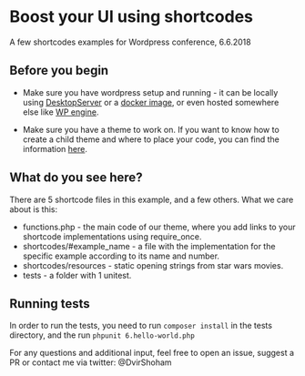 # Boost your UI using shortcodes
A few shortcodes examples for Wordpress conference, 6.6.2018

## Before you begin
- Make sure you have wordpress setup and running - it can be locally using [DesktopServer]() or a [docker image](), or even hosted somewhere else like [WP engine]().

- Make sure you have a theme to work on. If you want to know how to create a child theme and where to place your code, you can find the information [here](https://codex.wordpress.org/Child_Themes).

## What do you see here?
There are 5 shortcode files in this example, and a few others.
What we care about is this:
* functions.php - the main code of our theme, where you add links to your shortcode implementations using require_once.
* shortcodes/#example_name - a file with the implementation for the specific example according to its name and number.
* shortcodes/resources - static opening strings from star wars movies.
* tests - a folder with 1 unitest.

## Running tests
In order to run the tests, you need to run ```composer install``` in the tests directory, and the run ```phpunit 6.hello-world.php```

For any questions and additional input, feel free to open an issue, suggest a PR or contact me via twitter: @DvirShoham
